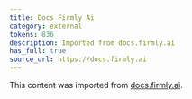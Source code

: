 ```yaml
---
title: Docs Firmly Ai
category: external
tokens: 836
description: Imported from docs.firmly.ai
has_full: true
source_url: https://docs.firmly.ai
---
```


This content was imported from [docs.firmly.ai](https://docs.firmly.ai).
